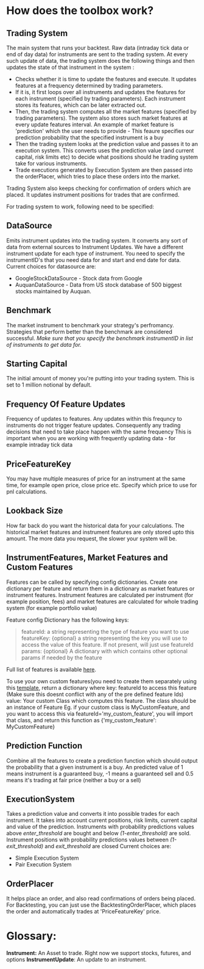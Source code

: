 # **How does the toolbox work?** #

## Trading System ##
The main system that runs your backtest. Raw data (intraday tick data or end of day data) for instruments are sent to the trading system. 
At every such update of data, the trading system does the following things and then updates the state of that instrument in the system :  

* Checks whether it is time to update the features and execute. It updates features at a frequency determined by trading parameters.  
* If it is, it first loops over all instruments and updates the features for each instrument (specified by trading parameters). Each instrument stores its features, which can be later extracted out.  
* Then, the trading system computes all the market features (specified by trading parameters). 
  The system also stores such market features at every update features interval. 
  An example of market feature is 'prediction' which the user needs to provide - This feaure specifies our prediction probability that the specified instrument is a buy  
* Then the trading system looks at the prediction value and passes it to an execution system. This converts uses the prediction value (and current capital, risk limits etc) to decide what positions should he trading system take for various instruments.  
* Trade executions generated by Execution System are then passed into the orderPlacer, which tries to place these orders into the market. 
  
Trading System also keeps checking for confirmation of orders which are placed. It updates instrument positions for trades that are confirmed. 
  
For trading system to work, following need to be specified:

## DataSource ##
Emits instrument updates into the trading system. It converts any sort of data from external sources to Instrument Updates. We have a different instrument update for each type of instrument.
You need to specify the instrumentID's that you need data for and start and end date for data.
Current choices for datasource are:

* GoogleStockDataSource - Stock data from Google
* AuquanDataSource - Data from US stock database of 500 biggest stocks maintained by Auquan.

## Benchmark ##
The market instrument to benchmark your strategy's perfromancy. Strategies that perform better than the benchmark are considered successful.
*Make sure that you specify the benchmark instrumentID in list of instruments to get data for.*

## Starting Capital ##
The initial amount of money you're putting into your trading system. This is set to 1 million notional by default.

## Frequency Of Feature Updates ##
Frequency of updates to features. Any updates within this frequncy to instruments do not trigger feature updates.
Consequently any trading decisions that need to take place happen with the same frequency
This is important when you are working with frequently updating data - for example intraday tick data

## PriceFeatureKey ##
You may have multiple measures of price for an instrument at the same time, for example open price, close price etc. Specify which price to use for pnl calculations.  

## Lookback Size ##
How far back do you want the historical data for your calculations. 
The historical market features and instrument features are only stored upto this amount. The more data you request, the slower your system will be.

## InstrumentFeatures, Market Features and Custom Features ##
Features can be called by specifying config dictionaries. Create one dictionary per feature and return them in a dictionary as market features or instrument features.
Instrument features are calculated per instrument (for example position, fees) and market features are calculated for whole trading system (for example portfolio value)

Feature config Dictionary has the following keys:
  > featureId: a string representing the type of feature you want to use
  > featureKey: {optional} a string representing the key you will use to access the value of this feature.
  >            If not present, will just use featureId
  > params: {optional} A dictionary with which contains other optional params if needed by the feature
        
Full list of features is available [here](https://bitbucket.org/auquan/auquantoolbox/src/master/backtester/features/README.md).

To use your own custom features(you need to create them separately using this [template](https://bitbucket.org/auquan/auquantoolbox/src/master/my_custom_feature.py), return a dictionary where
  key: featureId to access this feature (Make sure this doesnt conflict with any of the pre defined feature Ids)
  value: Your custom Class which computes this feature. The class should be an instance of Feature
  Eg. if your custom class is MyCustomFeature, and you want to access this via featureId='my_custom_feature',
  you will import that class, and return this function as {'my_custom_feature': MyCustomFeature}

## Prediction Function ##
Combine all the features to create a prediction function which should output the probability that a given instrument is a buy. 
An predicted value of 1 means instrument is a guaranteed buy, -1 means a guaranteed sell and 0.5 means it's trading at fair price (neither a buy or a sell)

## ExecutionSystem ##
Takes a prediction value and converts it into possible trades for each instrument. It takes into account current positions, risk limits, current capital and value of the prediction.
Instruments with probability predictions values above *enter_threshold* are bought and below *(1-enter_threshold)* are sold.
Instrument positions with probability predictions values between *(1-exit_threshold)* and *exit_threshold* are closed
Current choices are:

* Simple Execution System
* Pair Execution System

## OrderPlacer ##
It helps place an order, and also read confirmations of orders being placed.
For Backtesting, you can just use the BacktestingOrderPlacer, which places the order and automatically trades at 'PriceFeatureKey' price.

# **Glossary:** #

**Instrument:** An Asset to trade. Right now we support stocks, futures, and options
**InstrumentUpdate**: An update to an instrument.